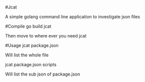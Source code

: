 #Jcat

A simple golang command line application to investigate json files

#Compile
go build jcat

Then move to where ever you need jcat

#Usage
jcat package.json

Will list the whole file

jcat package.json scripts

Will list the sub json of package.json
